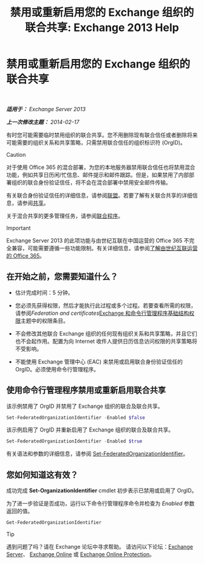 ﻿---
title: '禁用或重新启用您的 Exchange 组织的联合共享: Exchange 2013 Help'
TOCTitle: 禁用或重新启用您的 Exchange 组织的联合共享
ms:assetid: d36490d8-0268-47b9-a6d4-e56427f1b02e
ms:mtpsurl: https://technet.microsoft.com/zh-cn/library/JJ657497(v=EXCHG.150)
ms:contentKeyID: 50491611
ms.date: 01/11/2018
mtps_version: v=EXCHG.150
ms.translationtype: HT
---

# 禁用或重新启用您的 Exchange 组织的联合共享

 

_**适用于：** Exchange Server 2013_

_**上一次修改主题：** 2014-02-17_

有时您可能需要临时禁用组织的联合共享。您不用删除现有联合信任或者删除将来可能需要的组织关系和共享策略，只需禁用联合信任的组织标识符 (OrgID)。

> [!CAUTION]  
> 对于使用 Office 365 的混合部署，为您的本地服务器禁用联合信任也将禁用混合功能，例如共享日历闲/忙信息、邮件提示和邮件跟踪。但是，如果禁用了内部部署组织的联合身份验证信任，将不会在混合部署中禁用安全邮件传输。


有关联合身份验证信任的详细信息，请参阅[联盟](federation-exchange-2013-help.md)。若要了解有关联合共享的详细信息，请参阅[共享](sharing-exchange-2013-help.md)。

关于混合共享的更多管理任务，请参阅[联合程序](federation-procedures-exchange-2013-help.md)。

> [!IMPORTANT]  
> Exchange Server 2013 的此项功能与由世纪互联在中国运营的 Office 365 不完全兼容，可能需要遵循一些功能限制。有关详细信息，请参阅<a href="https://go.microsoft.com/fwlink/?linkid=313640">了解由世纪互联运营的 Office 365</a>。


## 在开始之前，您需要知道什么？

  - 估计完成时间：5 分钟。

  - 您必须先获得权限，然后才能执行此过程或多个过程。若要查看所需的权限，请参阅*Federation and certificates*[Exchange 和命令行管理程序基础结构权限](exchange-and-shell-infrastructure-permissions-exchange-2013-help.md)主题中的权限条目。

  - 不会修改其他联合 Exchange 组织的任何现有组织关系和共享策略，并且它们也不会起作用。配置为向 Internet 收件人提供日历信息访问权限的共享策略将不受影响。

  - 不能使用 Exchange 管理中心 (EAC) 来禁用或启用联合身份验证信任的 OrgID。必须使用命令行管理程序。

## 使用命令行管理程序禁用或重新启用联合共享

该示例禁用了 OrgID 并禁用了 Exchange 组织的联合及联合共享。

```powershell
Set-FederatedOrganizationIdentifier -Enabled $false
```

该示例启用了 OrgID 并重新启用了 Exchange 组织的联合及联合共享。

```powershell
Set-FederatedOrganizationIdentifier -Enabled $true
```

有关语法和参数的详细信息，请参阅 [Set-FederatedOrganizationIdentifier](https://technet.microsoft.com/zh-cn/library/dd351037\(v=exchg.150\))。

## 您如何知道这有效？

成功完成 **Set-OrganizationIdentifier** cmdlet 初步表示已禁用或启用了 OrgID。

为了进一步验证是否成功，运行以下命令行管理程序命令并检查为 *Enabled* 参数返回的值。

```powershell
Get-FederatedOrganizationIdentifier
```

> [!TIP]  
> 遇到问题了吗？请在 Exchange 论坛中寻求帮助。 请访问以下论坛：<a href="https://go.microsoft.com/fwlink/p/?linkid=60612">Exchange Server</a>、 <a href="https://go.microsoft.com/fwlink/p/?linkid=267542">Exchange Online</a> 或 <a href="https://go.microsoft.com/fwlink/p/?linkid=285351">Exchange Online Protection</a>。

